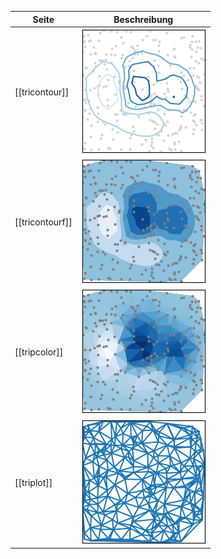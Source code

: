 | Seite | Beschreibung |
| ----------- | ----------- |
| [[tricontour]] | ![](https://github.com/janehlenb/Projektarbeit-ChatGPT-Python/blob/main/Images/Darstellung/Plottypen/Unstrukturierte_Koordinaten/menu/menu_tricontour_plot.png) |
| [[tricontourf]] | ![](https://github.com/janehlenb/Projektarbeit-ChatGPT-Python/blob/main/Images/Darstellung/Plottypen/Unstrukturierte_Koordinaten/menu/menu_tricontourf_plot.png) |
| [[tripcolor]] | ![](https://github.com/janehlenb/Projektarbeit-ChatGPT-Python/blob/main/Images/Darstellung/Plottypen/Unstrukturierte_Koordinaten/menu/menu_tripcolor_plot.png) |
| [[triplot]] | ![](https://github.com/janehlenb/Projektarbeit-ChatGPT-Python/blob/main/Images/Darstellung/Plottypen/Unstrukturierte_Koordinaten/menu/menu_triplot_plot.png) |